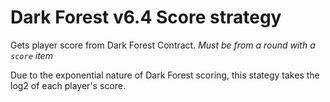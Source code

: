 # Dark Forest v6.4 Score strategy

Gets player score from Dark Forest Contract. *Must be from a round with a `score` item*

Due to the exponential nature of Dark Forest scoring, this stategy takes the log2 of each player's score.


